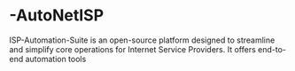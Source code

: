 # -AutoNetISP
ISP-Automation-Suite is an open-source platform designed to streamline and simplify core operations for Internet Service Providers. It offers end-to-end automation tools 

